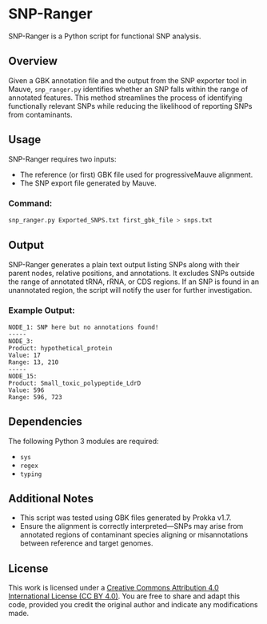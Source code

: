 # SNP-Ranger

SNP-Ranger is a Python script for functional SNP analysis.

## Overview
Given a GBK annotation file and the output from the SNP exporter tool in Mauve, `snp_ranger.py` identifies whether an SNP falls within the range of annotated features. This method streamlines the process of identifying functionally relevant SNPs while reducing the likelihood of reporting SNPs from contaminants.

## Usage
SNP-Ranger requires two inputs:
- The reference (or first) GBK file used for progressiveMauve alignment.
- The SNP export file generated by Mauve.

### Command:
```bash
snp_ranger.py Exported_SNPS.txt first_gbk_file > snps.txt  
```

## Output
SNP-Ranger generates a plain text output listing SNPs along with their parent nodes, relative positions, and annotations. It excludes SNPs outside the range of annotated tRNA, rRNA, or CDS regions. If an SNP is found in an unannotated region, the script will notify the user for further investigation.

### Example Output:
```
NODE_1: SNP here but no annotations found!
-----
NODE_3:
Product: hypothetical_protein
Value: 17
Range: 13, 210
-----
NODE_15:
Product: Small_toxic_polypeptide_LdrD
Value: 596
Range: 596, 723
```

## Dependencies
The following Python 3 modules are required:
- `sys`
- `regex`
- `typing`

## Additional Notes
- This script was tested using GBK files generated by Prokka v1.7.
- Ensure the alignment is correctly interpreted—SNPs may arise from annotated regions of contaminant species aligning or misannotations between reference and target genomes.

## License
This work is licensed under a [Creative Commons Attribution 4.0 International License (CC BY 4.0)](https://creativecommons.org/licenses/by/4.0/). You are free to share and adapt this code, provided you credit the original author and indicate any modifications made.

